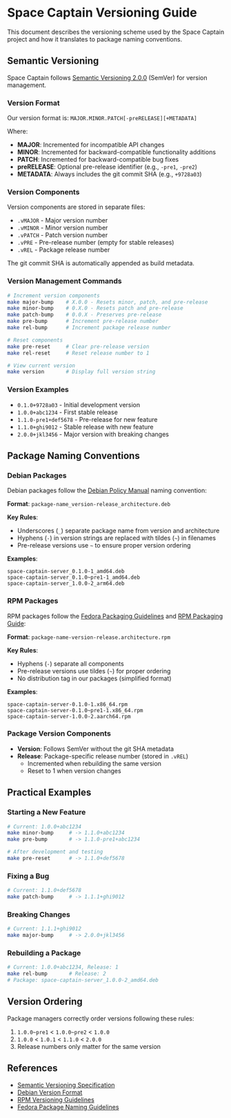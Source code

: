 # Space Captain Versioning Guide

This document describes the versioning scheme used by the Space Captain project and how it translates to package naming conventions.

## Semantic Versioning

Space Captain follows [Semantic Versioning 2.0.0](https://semver.org/) (SemVer) for version management.

### Version Format

Our version format is: `MAJOR.MINOR.PATCH[-preRELEASE][+METADATA]`

Where:
- **MAJOR**: Incremented for incompatible API changes
- **MINOR**: Incremented for backward-compatible functionality additions
- **PATCH**: Incremented for backward-compatible bug fixes
- **preRELEASE**: Optional pre-release identifier (e.g., `-pre1`, `-pre2`)
- **METADATA**: Always includes the git commit SHA (e.g., `+9728a03`)

### Version Components

Version components are stored in separate files:
- `.vMAJOR` - Major version number
- `.vMINOR` - Minor version number
- `.vPATCH` - Patch version number
- `.vPRE` - Pre-release number (empty for stable releases)
- `.vREL` - Package release number

The git commit SHA is automatically appended as build metadata.

### Version Management Commands

```bash
# Increment version components
make major-bump    # X.0.0 - Resets minor, patch, and pre-release
make minor-bump    # 0.X.0 - Resets patch and pre-release
make patch-bump    # 0.0.X - Preserves pre-release
make pre-bump      # Increment pre-release number
make rel-bump      # Increment package release number

# Reset components
make pre-reset     # Clear pre-release version
make rel-reset     # Reset release number to 1

# View current version
make version       # Display full version string
```

### Version Examples

- `0.1.0+9728a03` - Initial development version
- `1.0.0+abc1234` - First stable release
- `1.1.0-pre1+def5678` - Pre-release for new feature
- `1.1.0+ghi9012` - Stable release with new feature
- `2.0.0+jkl3456` - Major version with breaking changes

## Package Naming Conventions

### Debian Packages

Debian packages follow the [Debian Policy Manual](https://www.debian.org/doc/debian-policy/ch-controlfields.html#version) naming convention:

**Format**: `package-name_version-release_architecture.deb`

**Key Rules**:
- Underscores (`_`) separate package name from version and architecture
- Hyphens (`-`) in version strings are replaced with tildes (`~`) in filenames
- Pre-release versions use `~` to ensure proper version ordering

**Examples**:
```
space-captain-server_0.1.0-1_amd64.deb
space-captain-server_0.1.0~pre1-1_amd64.deb
space-captain-server_1.0.0-2_arm64.deb
```

### RPM Packages

RPM packages follow the [Fedora Packaging Guidelines](https://docs.fedoraproject.org/en-US/packaging-guidelines/Versioning/) and [RPM Packaging Guide](https://rpm-packaging-guide.github.io/):

**Format**: `package-name-version-release.architecture.rpm`

**Key Rules**:
- Hyphens (`-`) separate all components
- Pre-release versions use tildes (`~`) for proper ordering
- No distribution tag in our packages (simplified format)

**Examples**:
```
space-captain-server-0.1.0-1.x86_64.rpm
space-captain-server-0.1.0~pre1-1.x86_64.rpm
space-captain-server-1.0.0-2.aarch64.rpm
```

### Package Version Components

- **Version**: Follows SemVer without the git SHA metadata
- **Release**: Package-specific release number (stored in `.vREL`)
  - Incremented when rebuilding the same version
  - Reset to 1 when version changes

## Practical Examples

### Starting a New Feature

```bash
# Current: 1.0.0+abc1234
make minor-bump     # -> 1.1.0+abc1234
make pre-bump       # -> 1.1.0-pre1+abc1234

# After development and testing
make pre-reset      # -> 1.1.0+def5678
```

### Fixing a Bug

```bash
# Current: 1.1.0+def5678
make patch-bump     # -> 1.1.1+ghi9012
```

### Breaking Changes

```bash
# Current: 1.1.1+ghi9012
make major-bump     # -> 2.0.0+jkl3456
```

### Rebuilding a Package

```bash
# Current: 1.0.0+abc1234, Release: 1
make rel-bump       # Release: 2
# Package: space-captain-server_1.0.0-2_amd64.deb
```

## Version Ordering

Package managers correctly order versions following these rules:
1. `1.0.0~pre1` < `1.0.0~pre2` < `1.0.0`
2. `1.0.0` < `1.0.1` < `1.1.0` < `2.0.0`
3. Release numbers only matter for the same version

## References

- [Semantic Versioning Specification](https://semver.org/)
- [Debian Version Format](https://www.debian.org/doc/debian-policy/ch-controlfields.html#version)
- [RPM Versioning Guidelines](https://docs.fedoraproject.org/en-US/packaging-guidelines/Versioning/)
- [Fedora Package Naming Guidelines](https://docs.fedoraproject.org/en-US/packaging-guidelines/Naming/)